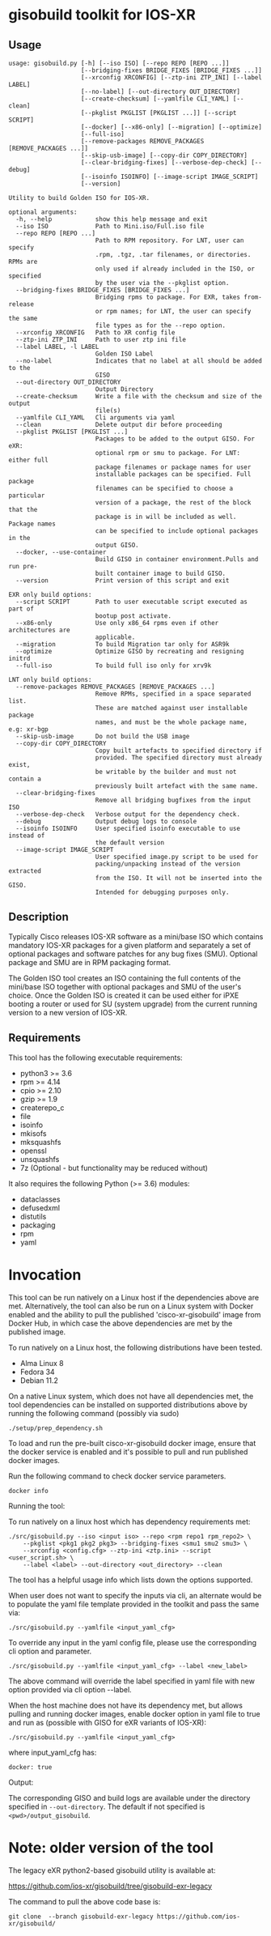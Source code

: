 # gisobuild toolkit for IOS-XR

## Usage

```
usage: gisobuild.py [-h] [--iso ISO] [--repo REPO [REPO ...]]
                    [--bridging-fixes BRIDGE_FIXES [BRIDGE_FIXES ...]]
                    [--xrconfig XRCONFIG] [--ztp-ini ZTP_INI] [--label LABEL]
                    [--no-label] [--out-directory OUT_DIRECTORY]
                    [--create-checksum] [--yamlfile CLI_YAML] [--clean]
                    [--pkglist PKGLIST [PKGLIST ...]] [--script SCRIPT]
                    [--docker] [--x86-only] [--migration] [--optimize]
                    [--full-iso]
                    [--remove-packages REMOVE_PACKAGES [REMOVE_PACKAGES ...]]
                    [--skip-usb-image] [--copy-dir COPY_DIRECTORY]
                    [--clear-bridging-fixes] [--verbose-dep-check] [--debug]
                    [--isoinfo ISOINFO] [--image-script IMAGE_SCRIPT]
                    [--version]

Utility to build Golden ISO for IOS-XR.

optional arguments:
  -h, --help            show this help message and exit
  --iso ISO             Path to Mini.iso/Full.iso file
  --repo REPO [REPO ...]
                        Path to RPM repository. For LNT, user can specify
                        .rpm, .tgz, .tar filenames, or directories. RPMs are
                        only used if already included in the ISO, or specified
                        by the user via the --pkglist option.
  --bridging-fixes BRIDGE_FIXES [BRIDGE_FIXES ...]
                        Bridging rpms to package. For EXR, takes from-release
                        or rpm names; for LNT, the user can specify the same
                        file types as for the --repo option.
  --xrconfig XRCONFIG   Path to XR config file
  --ztp-ini ZTP_INI     Path to user ztp ini file
  --label LABEL, -l LABEL
                        Golden ISO Label
  --no-label            Indicates that no label at all should be added to the
                        GISO
  --out-directory OUT_DIRECTORY
                        Output Directory
  --create-checksum     Write a file with the checksum and size of the output
                        file(s)
  --yamlfile CLI_YAML   Cli arguments via yaml
  --clean               Delete output dir before proceeding
  --pkglist PKGLIST [PKGLIST ...]
                        Packages to be added to the output GISO. For eXR:
                        optional rpm or smu to package. For LNT: either full
                        package filenames or package names for user
                        installable packages can be specified. Full package
                        filenames can be specified to choose a particular
                        version of a package, the rest of the block that the
                        package is in will be included as well. Package names
                        can be specified to include optional packages in the
                        output GISO.
  --docker, --use-container
                        Build GISO in container environment.Pulls and run pre-
                        built container image to build GISO.
  --version             Print version of this script and exit

EXR only build options:
  --script SCRIPT       Path to user executable script executed as part of
                        bootup post activate.
  --x86-only            Use only x86_64 rpms even if other architectures are
                        applicable.
  --migration           To build Migration tar only for ASR9k
  --optimize            Optimize GISO by recreating and resigning initrd
  --full-iso            To build full iso only for xrv9k

LNT only build options:
  --remove-packages REMOVE_PACKAGES [REMOVE_PACKAGES ...]
                        Remove RPMs, specified in a space separated list.
                        These are matched against user installable package
                        names, and must be the whole package name, e.g: xr-bgp
  --skip-usb-image      Do not build the USB image
  --copy-dir COPY_DIRECTORY
                        Copy built artefacts to specified directory if
                        provided. The specified directory must already exist,
                        be writable by the builder and must not contain a
                        previously built artefact with the same name.
  --clear-bridging-fixes
                        Remove all bridging bugfixes from the input ISO
  --verbose-dep-check   Verbose output for the dependency check.
  --debug               Output debug logs to console
  --isoinfo ISOINFO     User specified isoinfo executable to use instead of
                        the default version
  --image-script IMAGE_SCRIPT
                        User specified image.py script to be used for
                        packing/unpacking instead of the version extracted
                        from the ISO. It will not be inserted into the GISO.
                        Intended for debugging purposes only.

```

## Description

Typically Cisco releases IOS-XR software as a mini/base ISO which contains
mandatory IOS-XR packages for a given platform and separately a set of
optional packages and software patches for any bug fixes (SMU). 
Optional package and SMU are in RPM packaging format.

The Golden ISO tool creates an ISO containing the full contents of
the mini/base ISO together with optional packages and SMU of the user's
choice. Once the Golden ISO is created it can be used either for iPXE booting
a router or used for SU (system upgrade) from the current running version to
a new version of IOS-XR.

## Requirements

This tool has the following executable requirements:
* python3 >= 3.6
* rpm >= 4.14
* cpio >= 2.10
* gzip >= 1.9
* createrepo_c
* file
* isoinfo
* mkisofs
* mksquashfs
* openssl
* unsquashfs
* 7z (Optional - but functionality may be reduced without)

It also requires the following Python (>= 3.6) modules:
* dataclasses
* defusedxml
* distutils
* packaging
* rpm
* yaml

# Invocation

This tool can be run natively on a Linux host if the dependencies above are met.
Alternatively, the tool can also be run on a Linux system with Docker enabled
and the ability to pull the published 'cisco-xr-gisobuild' image from Docker
Hub, in which case the above dependencies are met by the published image.

To run natively on a Linux host, the following distributions have been tested.
* Alma Linux 8
* Fedora 34
* Debian 11.2

On a native Linux system, which does not have all dependencies met,
the tool dependencies can be installed on supported distributions above
by running the following command (possibly via sudo)
              
    ./setup/prep_dependency.sh

To load and run the pre-built cisco-xr-gisobuild docker image, ensure that the
docker service is enabled and it's possible to pull and run published docker
images.

Run the following command to check docker service parameters.

    docker info

Running the tool:

To run natively on a linux host which has dependency requirements met:

    ./src/gisobuild.py --iso <input iso> --repo <rpm repo1 rpm_repo2> \
        --pkglist <pkg1 pkg2 pkg3> --bridging-fixes <smu1 smu2 smu3> \
        --xrconfig <config.cfg> --ztp-ini <ztp.ini> --script <user_script.sh> \
        --label <label> --out-directory <out_directory> --clean

The tool has a helpful usage info which lists down the options supported.

When user does not want to specify the inputs via cli, an alternate would be to populate the yaml file template 
provided in the toolkit and pass the same via:

    ./src/gisobuild.py --yamlfile <input_yaml_cfg>

To override any input in the yaml config file, please use the corresponding cli option and parameter.

    ./src/gisobuild.py --yamlfile <input_yaml_cfg> --label <new_label>

The above command will override the label specified in yaml file with new option provided via cli option --label.

When the host machine does not have its dependency met, but allows pulling and running docker images, enable 
docker option in yaml file to true and run as (possible with GISO for eXR variants of IOS-XR):

    ./src/gisobuild.py --yamlfile <input_yaml_cfg>

where input_yaml_cfg has:

    docker: true

Output:

The corresponding GISO and build logs are available under the directory
specified in `--out-directory`. The default if not specified is
`<pwd>/output_gisobuild`.


# Note: older version of the tool

The legacy eXR python2-based gisobuild utility is available at:

 https://github.com/ios-xr/gisobuild/tree/gisobuild-exr-legacy

The command to pull the above code base is:

    git clone  --branch gisobuild-exr-legacy https://github.com/ios-xr/gisobuild/
